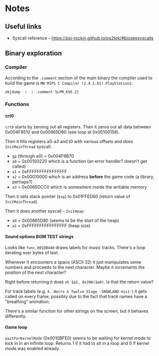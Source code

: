 # Notes

## Useful links

- Syscall reference – https://psi-rockin.github.io/ps2tek/#bioseesyscalls

## Binary exploration

### Compiler

According to the `.comment` section of the main binary the compiler used to build the game is `MW MIPS C Compiler (2.4.1.01).PlayStation2`.

```bash
objdump -s -j .comment SLPM_656.21
```

### Functions

#### crt0

`crt0` starts by zeroing out all registers. Then it zeros out all data between 0x004F8510 and 0x00665D80 (see loop at 0x00100158).

Then it fills registers a0-a3 and t0 with various offsets and does `InitMainThread` syscall.
- `gp` (through a0) = 0x004F9B70
- `a0` = 0x00100220 which is a function (an error handler? doesn't get called)
- `a1` = 0xFFFFFFFFFFFFFFFF
- `a2` = 0x00010000 which is an address __before__ the game code (a library, perhaps?)
- `a3` = 0x0065DCC0 which is somewhere inside the writable memory

Then it sets stack pointer (`$sp`) to 0x01FFED60 (return value of `InitMainThread`).

Then it does another syscall – `InitHeap`:
- `a0` = 0x00665D80 (seems to be the start of the heap)
- `a1` = 0xFFFFFFFFFFFFFFFF (heap size)

#### Sound options BGM TEST strings

Looks like `func_001DB440` draws labels for music tracks. There's a loop iterating over bytes of text. 

Whenever it encounters a space (ASCII 32) it just manipulates some numbers and proceeds to the next character. Maybe it increments the position of the next character?

Right before returning it does `sh $a2, 0x396($a0)`. Is that the return value?

For track labels (e.g. `4. Necro & Twelve Stage -SNOWLAND mix1-`) it gets called on every frame, possibly due to the fact that track names have a "breathing" animation.

There's a similar function for other strings on the screen, but it behaves differently.

#### Game loop

`waitForKernelMode` (0x0010BFE0) seems to be waiting for kernel mode to kick in in an infinite loop. Returns 1 if it had to sit in a loop and 0 if kernel mode was enabled already.
